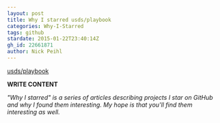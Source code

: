 ```yaml
---
layout: post
title: Why I starred usds/playbook
categories: Why-I-Starred
tags: github
stardate: 2015-01-22T23:40:14Z
gh_id: 22661871
author: Nick Peihl
---
```


[usds/playbook](https://github.com/usds/playbook)

**WRITE CONTENT**

*"Why I starred" is a series of articles describing projects I star on GitHub and why I found them interesting. My hope is that you'll find them interesting as well.*

